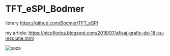 # TFT_eSPI_Bodmer
library https://github.com/Bodmer/TFT_eSPI

my article: https://nicuflorica.blogspot.com/2018/07/afisaj-grafic-de-18-cu-rezolutie.html

![poza](https://4.bp.blogspot.com/-Bpa__NPXjR0/WzsYarqwmUI/AAAAAAAAXcQ/OMgJBMXj8romLYD2oI00NtvApJLGlgSBACLcBGAs/s320/Bodmer_testok_3.jpg)
